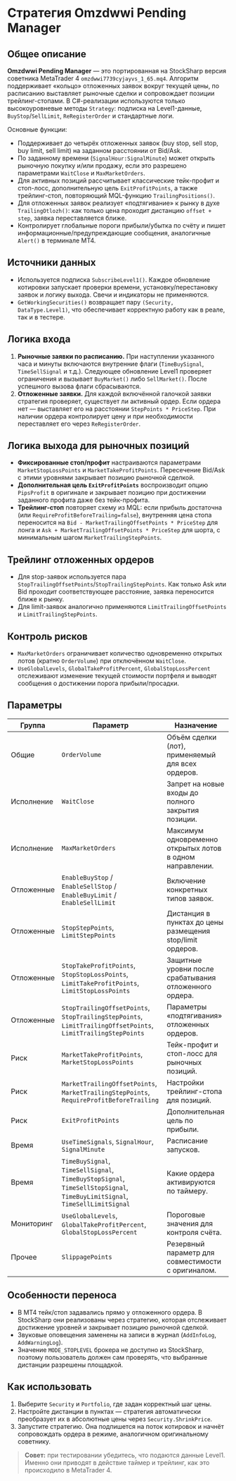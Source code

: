 # Стратегия Omzdwwi Pending Manager

## Общее описание

**Omzdwwi Pending Manager** — это портированная на StockSharp версия советника MetaTrader 4 `omzdwwi7739cyjayvs_1_65.mq4`. Алгоритм поддерживает «кольцо» отложенных заявок вокруг текущей цены, по расписанию выставляет рыночные сделки и сопровождает позиции трейлинг-стопами. В C#-реализации используются только высокоуровневые методы `Strategy`: подписка на Level1-данные, `BuyStop`/`SellLimit`, `ReRegisterOrder` и стандартные логи.

Основные функции:

- Поддерживает до четырёх отложенных заявок (buy stop, sell stop, buy limit, sell limit) на заданном расстоянии от Bid/Ask.
- По заданному времени (`SignalHour:SignalMinute`) может открыть рыночную покупку и/или продажу, если это разрешено параметрами `WaitClose` и `MaxMarketOrders`.
- Для активных позиций рассчитывает классические тейк-профит и стоп-лосс, дополнительную цель `ExitProfitPoints`, а также трейлинг-стоп, повторяющий MQL-функцию `TrailingPositions()`.
- Для отложенных заявок реализует «подтягивание» к рынку в духе `TrailingOtlozh()`: как только цена проходит дистанцию `offset + step`, заявка переставляется ближе.
- Контролирует глобальные пороги прибыли/убытка по счёту и пишет информационные/предупреждающие сообщения, аналогичные `Alert()` в терминале MT4.

## Источники данных

- Используется подписка `SubscribeLevel1()`. Каждое обновление котировки запускает проверки времени, установку/перестановку заявок и логику выхода. Свечи и индикаторы не применяются.
- `GetWorkingSecurities()` возвращает пару `(Security, DataType.Level1)`, что обеспечивает корректную работу как в реале, так и в тестере.

## Логика входа

1. **Рыночные заявки по расписанию.** При наступлении указанного часа и минуты включаются внутренние флаги (`TimeBuySignal`, `TimeSellSignal` и т.д.). Следующее обновление Level1 проверяет ограничения и вызывает `BuyMarket()` либо `SellMarket()`. После успешного вызова флаги сбрасываются.
2. **Отложенные заявки.** Для каждой включённой галочкой заявки стратегия проверяет, существует ли активный ордер. Если ордера нет — выставляет его на расстоянии `StepPoints * PriceStep`. При наличии ордера контролирует цену и при необходимости переставляет его через `ReRegisterOrder`.

## Логика выхода для рыночных позиций

- **Фиксированные стоп/профит** настраиваются параметрами `MarketStopLossPoints` и `MarketTakeProfitPoints`. Пересечение Bid/Ask с этими уровнями закрывает позицию рыночной сделкой.
- **Дополнительная цель `ExitProfitPoints`** воспроизводит опцию `PipsProfit` в оригинале и закрывает позицию при достижении заданного профита даже без тейк-профита.
- **Трейлинг-стоп** повторяет схему из MQL: если прибыль достаточна (или `RequireProfitBeforeTrailing=false`), внутренняя цена стопа переносится на `Bid - MarketTrailingOffsetPoints * PriceStep` для лонга и `Ask + MarketTrailingOffsetPoints * PriceStep` для шорта, с минимальным шагом `MarketTrailingStepPoints`.

## Трейлинг отложенных ордеров

- Для stop-заявок используется пара `StopTrailingOffsetPoints`/`StopTrailingStepPoints`. Как только Ask или Bid проходит соответствующее расстояние, заявка переносится ближе к рынку.
- Для limit-заявок аналогично применяются `LimitTrailingOffsetPoints` и `LimitTrailingStepPoints`.

## Контроль рисков

- `MaxMarketOrders` ограничивает количество одновременно открытых лотов (кратно `OrderVolume`) при отключённом `WaitClose`.
- `UseGlobalLevels`, `GlobalTakeProfitPercent`, `GlobalStopLossPercent` отслеживают изменение текущей стоимости портфеля и выводят сообщения о достижении порога прибыли/просадки.

## Параметры

| Группа | Параметр | Назначение |
|--------|----------|------------|
| Общие | `OrderVolume` | Объём сделки (лот), применяемый для всех ордеров. |
| Исполнение | `WaitClose` | Запрет на новые входы до полного закрытия позиции. |
| Исполнение | `MaxMarketOrders` | Максимум одновременно открытых лотов в одном направлении. |
| Отложенные | `EnableBuyStop` / `EnableSellStop` / `EnableBuyLimit` / `EnableSellLimit` | Включение конкретных типов заявок. |
| Отложенные | `StopStepPoints`, `LimitStepPoints` | Дистанция в пунктах до цены размещения stop/limit ордеров. |
| Отложенные | `StopTakeProfitPoints`, `StopStopLossPoints`, `LimitTakeProfitPoints`, `LimitStopLossPoints` | Защитные уровни после срабатывания отложенного ордера. |
| Отложенные | `StopTrailingOffsetPoints`, `StopTrailingStepPoints`, `LimitTrailingOffsetPoints`, `LimitTrailingStepPoints` | Параметры «подтягивания» отложенных ордеров. |
| Риск | `MarketTakeProfitPoints`, `MarketStopLossPoints` | Тейк-профит и стоп-лосс для рыночных позиций. |
| Риск | `MarketTrailingOffsetPoints`, `MarketTrailingStepPoints`, `RequireProfitBeforeTrailing` | Настройки трейлинг-стопа для позиций. |
| Риск | `ExitProfitPoints` | Дополнительная цель по прибыли. |
| Время | `UseTimeSignals`, `SignalHour`, `SignalMinute` | Расписание запусков. |
| Время | `TimeBuySignal`, `TimeSellSignal`, `TimeBuyStopSignal`, `TimeSellStopSignal`, `TimeBuyLimitSignal`, `TimeSellLimitSignal` | Какие ордера активируются по таймеру. |
| Мониторинг | `UseGlobalLevels`, `GlobalTakeProfitPercent`, `GlobalStopLossPercent` | Пороговые значения для контроля счёта. |
| Прочее | `SlippagePoints` | Резервный параметр для совместимости с оригиналом. |

## Особенности переноса

- В MT4 тейк/стоп задавались прямо у отложенного ордера. В StockSharp они реализованы через стратегию, которая отслеживает достижение уровней и закрывает позицию рыночной сделкой.
- Звуковые оповещения заменены на записи в журнал (`AddInfoLog`, `AddWarningLog`).
- Значение `MODE_STOPLEVEL` брокера не доступно из StockSharp, поэтому пользователь должен сам проверять, что выбранные дистанции разрешены площадкой.

## Как использовать

1. Выберите `Security` и `Portfolio`, где задан корректный шаг цены.
2. Настройте дистанции в пунктах — стратегия автоматически преобразует их в абсолютные цены через `Security.ShrinkPrice`.
3. Запустите стратегию. Она подпишется на поток котировок и начнёт сопровождать ордера в режиме, аналогичном оригинальному советнику.

> **Совет:** при тестировании убедитесь, что подаются данные Level1. Именно они приводят в действие таймер и трейлинг, как это происходило в MetaTrader 4.
